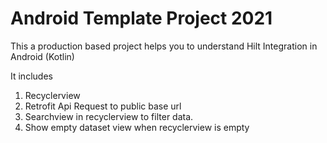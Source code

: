# Android Template Project 2021

This a production based project helps you to understand Hilt Integration in Android (Kotlin)

It includes

1. Recyclerview
2. Retrofit Api Request to public base url 
3. Searchview in recyclerview to filter data.
4. Show empty dataset view when recyclerview is empty


